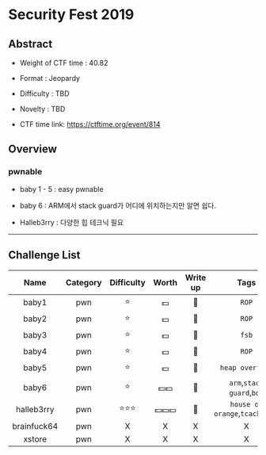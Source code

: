 # Security Fest 2019

## Abstract

- Weight of CTF time : 40.82

- Format : Jeopardy

- Difficulty : TBD

- Novelty : TBD​

- CTF time link: <https://ctftime.org/event/814>

  

## Overview

### **pwnable**

- baby 1 - 5 : easy pwnable

- baby 6 : ARM에서 stack guard가 어디에 위치하는지만 알면 쉽다.

- Halleb3rry : 다양한 힙 테크닉 필요

  

---

## Challenge List

|                 Name                 | Category |     Difficulty     |      Worth       |   Write up   |            Tags            |
| :----------------------------------: | :------: | :----------------: | :--------------: | :----------: | :------------------------: |
|               baby1               |   pwn    |       :star:       |     :dollar:     | :black_flag: |              `ROP`              |
|    baby2    |   pwn    |       :star:       |     :dollar:     | :black_flag: |              `ROP`               |
|    baby3    |   pwn    |       :star:       |         :dollar:         | :black_flag: |              `fsb`               |
|    baby4    |   pwn    |    :star:    | :dollar: | :black_flag: |              `ROP`               |
|        baby5        |   pwn    |    :star:    |     :dollar:     | :black_flag: |         `heap overflow`          |
|     baby6     |   pwn    | :star: | :dollar::dollar: | :black_flag: |    `arm`,`stack guard`,`bof`     |
| halleb3rry  |   pwn   |       :star::star::star:       |     :dollar::dollar::dollar:     |   :flags:    | `house of orange`,`tcache`,`dfb` |
| brainfuck64 |   pwn   |         X          |            X             |      X       |                X                 |
|   xstore    | pwn | X | X | X | X |

